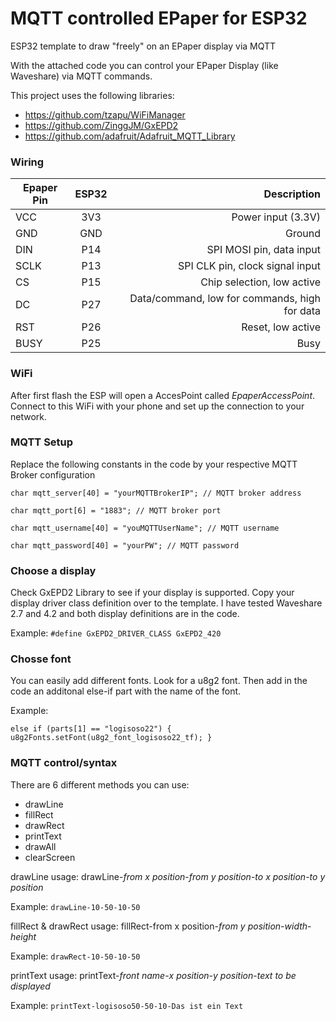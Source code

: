 # MQTT controlled EPaper for ESP32
ESP32 template to draw "freely" on an EPaper display via MQTT

With the attached code you can control your EPaper Display (like Waveshare) via MQTT commands.

This project uses the following libraries:
- https://github.com/tzapu/WiFiManager
- https://github.com/ZinggJM/GxEPD2
- https://github.com/adafruit/Adafruit_MQTT_Library

### Wiring

| Epaper Pin        | ESP32           | Description  |
| ------------- |:-------------:| -----:|
| VCC   |  3V3 | Power input (3.3V)|
| GND   | GND       |   Ground |
| DIN   | P14       | SPI MOSI pin, data input |
| SCLK  | P13      | SPI CLK pin, clock signal input |
| CS    |  P15       | Chip selection, low active |
| DC    |  P27        | Data/command, low for commands, high for data |
| RST   |  P26        | Reset, low active |
| BUSY  |  P25        | Busy |

### WiFi
After first flash the ESP will open a AccesPoint called *EpaperAccessPoint*. Connect to this WiFi with your phone and set up the connection to your network.

### MQTT Setup
Replace the following constants in the code by your respective MQTT Broker configuration

`char mqtt_server[40] = "yourMQTTBrokerIP"; // MQTT broker address`

`char mqtt_port[6] = "1883"; // MQTT broker port`

`char mqtt_username[40] = "youMQTTUserName"; // MQTT username`

`char mqtt_password[40] = "yourPW"; // MQTT password`


### Choose a display
Check GxEPD2 Library to see if your display is supported. Copy your display driver class definition over to the template.
I have tested Waveshare 2.7 and 4.2 and both display definitions are in the code.

Example: `#define GxEPD2_DRIVER_CLASS GxEPD2_420`

### Chosse font
You can easily add different fonts. Look for a u8g2 font.
Then add in the code an additonal else-if part with the name of the font.

Example:

`else if (parts[1] == "logisoso22") {
        u8g2Fonts.setFont(u8g2_font_logisoso22_tf);
      }`



### MQTT control/syntax
There are 6 different methods you can use:
- drawLine
- fillRect
- drawRect
- printText
- drawAll
- clearScreen

drawLine usage:
drawLine-*from x position*-*from y position*-*to x position*-*to y position*

Example: `drawLine-10-50-10-50`

fillRect & drawRect usage:
fillRect-from x position-*from y position*-*width*-*height*

Example: `drawRect-10-50-10-50`

printText usage:
printText-*front name*-*x position*-*y position*-*text to be displayed*

Example: `printText-logisoso50-50-10-Das ist ein Text`

